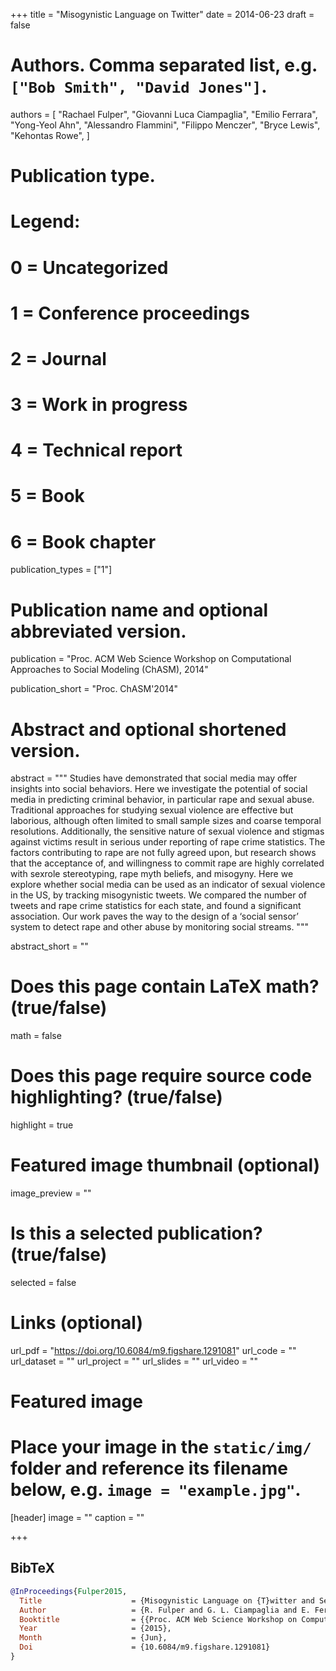 +++
title = "Misogynistic Language on Twitter"
date = 2014-06-23
draft = false

# Authors. Comma separated list, e.g. `["Bob Smith", "David Jones"]`.
authors = [
    "Rachael Fulper",
    "Giovanni Luca Ciampaglia",
    "Emilio Ferrara",
    "Yong-Yeol Ahn",
    "Alessandro Flammini",
    "Filippo Menczer",
    "Bryce Lewis",
    "Kehontas Rowe",
]

# Publication type.
# Legend:
# 0 = Uncategorized
# 1 = Conference proceedings
# 2 = Journal
# 3 = Work in progress
# 4 = Technical report
# 5 = Book
# 6 = Book chapter
publication_types = ["1"]

# Publication name and optional abbreviated version.
publication = "Proc. ACM Web Science Workshop on Computational Approaches to Social Modeling (ChASM), 2014"

publication_short = "Proc. ChASM'2014"

# Abstract and optional shortened version.
abstract = """ Studies have demonstrated that social media may offer
insights into social behaviors. Here we investigate the potential of social
media in predicting criminal behavior, in particular rape and sexual abuse.
Traditional approaches for studying sexual violence are effective but
laborious, although often limited to small sample sizes and coarse temporal
resolutions. Additionally, the sensitive nature of sexual violence and
stigmas against victims result in serious under reporting of rape crime
statistics. The factors contributing to rape are not fully agreed upon, but
research shows that the acceptance of, and willingness to commit rape are
highly correlated with sex­role stereotyping, rape myth beliefs, and
misogyny. Here we explore whether social media can be used as an indicator
of sexual violence in the US, by tracking misogynistic tweets. We compared
the number of tweets and rape crime statistics for each state, and found a
significant association. Our work paves the way to the design of a ‘social
sensor’ system to detect rape and other abuse by monitoring social streams.
""" 

abstract_short = ""

# Does this page contain LaTeX math? (true/false)
math = false

# Does this page require source code highlighting? (true/false)
highlight = true

# Featured image thumbnail (optional)
image_preview = ""

# Is this a selected publication? (true/false)
selected = false

# Links (optional)
url_pdf = "https://doi.org/10.6084/m9.figshare.1291081"
url_code = ""
url_dataset = ""
url_project = ""
url_slides = ""
url_video = ""

# Featured image
# Place your image in the `static/img/` folder and reference its filename below, e.g. `image = "example.jpg"`.
[header]
image = ""
caption = ""

+++

## BibTeX

```bibtex
@InProceedings{Fulper2015,
  Title                    = {Misogynistic Language on {T}witter and Sexual Violence},
  Author                   = {R. Fulper and G. L. Ciampaglia and E. Ferrara and Filippo Menczer and Y. Ahn and A. Flammini and B. Lewis and K. Rowe},
  Booktitle                = {{Proc. ACM Web Science Workshop on Computational Approaches to Social Modeling (ChASM), 2014}},
  Year                     = {2015},
  Month                    = {Jun},
  Doi                      = {10.6084/m9.figshare.1291081}
}
```
